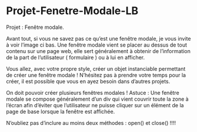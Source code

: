 # Projet-Fenetre-Modale-LB

Projet : Fenêtre modale.

Avant tout, si vous ne savez pas ce qu’est une fenêtre modale, je vous invite à voir l’image ci bas. Une fenêtre modale vient se placer au dessus de tout contenu sur une page web, elle sert généralement à obtenir de l’information de la part de l’utilisateur ( formulaire ) ou à lui en afficher.

Vous allez, avec votre propre style, créer un objet instanciable permettant de créer une fenêtre modale ! N’hésitez pas à prendre votre temps pour la créer, il est possible que vous en ayez besoin dans d’autres projets.

On doit pouvoir créer plusieurs fenêtres modales ! 
Astuce : Une fenêtre modale se compose généralement d’un div qui vient couvrir toute la zone à l’écran afin d’éviter que l’utilisateur ne puisse cliquer sur un élément de la page de base lorsque la fenêtre est affichée.

N’oubliez pas d’inclure au moins deux méthodes : open() et close() !!!!
